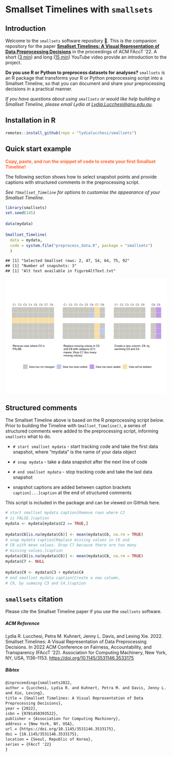 Smallset Timelines with `smallsets`
================

## Introduction

Welcome to the `smallsets` software repository 👋. This is the companion
repository for the paper [**Smallset Timelines: A Visual Representation
of Data Preprocessing
Decisions**](https://dl.acm.org/doi/abs/10.1145/3531146.3533175) in the
proceedings of ACM FAccT ’22. A short ([3
min](https://www.youtube.com/watch?v=_fpn02h3IUo)) and long ([15
min](https://www.youtube.com/watch?v=I_ksOv6rj1Y)) YouTube video provide
an introduction to the project.

**Do you use R or Python to preprocess datasets for analyses?**
`smallsets` is an R package that transforms your R or Python
preprocessing script into a Smallset Timeline, so that you can document
and share your preprocessing decisions in a practical manner.

*If you have questions about using `smallsets` or would like help
building a Smallset Timeline, please email Lydia at
<Lydia.Lucchesi@anu.edu.au>.*

## Installation in R

``` r
remotes::install_github(repo = "lydialucchesi/smallsets")
```

## Quick start example

<span style="color:#FF6633">**Copy, paste, and run the snippet of code
to create your first Smallset Timeline!**</span>

The following section shows how to select snapshot points and provide
captions with structured comments in the preprocessing script.

*See `?Smallset_Timeline` for options to customise the appearance of
your Smallset Timeline.*

``` r
library(smallsets)
set.seed(145)

data(mydata)

Smallset_Timeline(
  data = mydata,
  code = system.file("preprocess_data.R", package = "smallsets")
  )
```

    ## [1] "Selected Smallset rows: 2, 47, 54, 64, 75, 92"
    ## [1] "Number of snapshots: 3"
    ## [1] "Alt text available in figureAltText.txt"

![](README_files/figure-gfm/unnamed-chunk-2-1.png)<!-- -->

## Structured comments

The Smallset Timeline above is based on the R preprocessing script
below. Prior to building the Timeline with `Smallset_Timeline()`, a
series of structured comments were added to the preprocessing script,
informing `smallsets` what to do.

-   `# start smallset mydata` - start tracking code and take the first
    data snapshot, where “mydata” is the name of your data object

-   `# snap mydata` - take a data snapshot after the next line of code

-   `# end smallset mydata` - stop tracking code and take the last data
    snapshot

-   snapshot captions are added between caption brackets
    `caption[...]caption` at the end of structured comments

This script is included in the package and can be viewed on GitHub here.

``` r
# start smallset mydata caption[Remove rows where C2 
# is FALSE.]caption
mydata <- mydata[mydata$C2 == TRUE,]

mydata$C6[is.na(mydata$C6)] <- mean(mydata$C6, na.rm = TRUE)
# snap mydata caption[Replace missing values in C6 and 
# C8 with mean values. Drop C7 because there are too many 
# missing values.]caption
mydata$C8[is.na(mydata$C8)] <- mean(mydata$C8, na.rm = TRUE)
mydata$C7 <- NULL

mydata$C9 <- mydata$C3 + mydata$C4
# end smallset mydata caption[Create a new column, 
# C9, by summing C3 and C4.]caption
```

## `smallsets` citation

Please cite the Smallset Timeline paper if you use the `smallsets`
software.

##### ACM Reference

Lydia R. Lucchesi, Petra M. Kuhnert, Jenny L. Davis, and Lexing Xie.
2022. Smallset Timelines: A Visual Representation of Data Preprocessing
Decisions. In 2022 ACM Conference on Fairness, Accountability, and
Transparency (FAccT ’22). Association for Computing Machinery, New York,
NY, USA, 1136–1153. <https://doi.org/10.1145/3531146.3533175>

##### Bibtex

    @inproceedings{smallsets2022, 
    author = {Lucchesi, Lydia R. and Kuhnert, Petra M. and Davis, Jenny L. and Xie, Lexing}, 
    title = {Smallset Timelines: A Visual Representation of Data Preprocessing Decisions}, 
    year = {2022}, 
    isbn = {9781450393522}, 
    publisher = {Association for Computing Machinery}, 
    address = {New York, NY, USA}, 
    url = {https://doi.org/10.1145/3531146.3533175}, 
    doi = {10.1145/3531146.3533175}, 
    location = {Seoul, Republic of Korea}, 
    series = {FAccT '22}
    }
